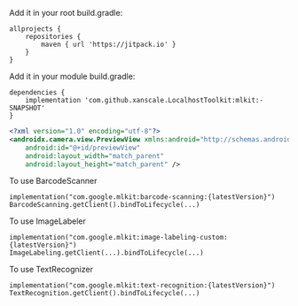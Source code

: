 Add it in your root build.gradle:
```
allprojects {
	repositories {
		maven { url 'https://jitpack.io' }
	}
}
```
Add it in your module build.gradle:
```
dependencies {
	implementation 'com.github.xanscale.LocalhostToolkit:mlkit:-SNAPSHOT'
}
```

```xml
<?xml version="1.0" encoding="utf-8"?>
<androidx.camera.view.PreviewView xmlns:android="http://schemas.android.com/apk/res/android"
    android:id="@+id/previewView"
    android:layout_width="match_parent"
    android:layout_height="match_parent" />
```
To use BarcodeScanner
```
implementation("com.google.mlkit:barcode-scanning:{latestVersion}")
BarcodeScanning.getClient().bindToLifecycle(...)
```
To use ImageLabeler
```
implementation("com.google.mlkit:image-labeling-custom:{latestVersion}")
ImageLabeling.getClient(...).bindToLifecycle(...)
```
To use TextRecognizer
```
implementation("com.google.mlkit:text-recognition:{latestVersion}")
TextRecognition.getClient().bindToLifecycle(...)
```
